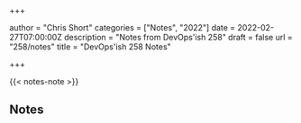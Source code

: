 +++

author = "Chris Short"
categories = ["Notes", "2022"]
date = 2022-02-27T07:00:00Z
description = "Notes from DevOps'ish 258"
draft = false
url = "258/notes"
title = "DevOps'ish 258 Notes"

+++

{{< notes-note >}}

## Notes
